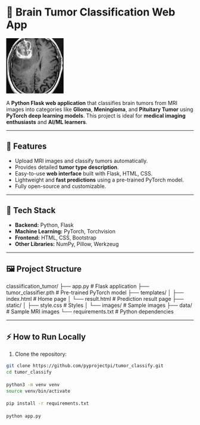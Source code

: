# 🧠 Brain Tumor Classification Web App

![Brain Tumor Classification](data/glioma.jpeg)  

A **Python Flask web application** that classifies brain tumors from MRI images into categories like **Glioma**, **Meningioma**, and **Pituitary Tumor** using **PyTorch deep learning models**. This project is ideal for **medical imaging enthusiasts** and **AI/ML learners**.

---

## 🚀 Features

- Upload MRI images and classify tumors automatically.
- Provides detailed **tumor type description**.
- Easy-to-use **web interface** built with Flask, HTML, CSS.
- Lightweight and **fast predictions** using a pre-trained PyTorch model.
- Fully open-source and customizable.

---

## 🧰 Tech Stack

- **Backend:** Python, Flask  
- **Machine Learning:** PyTorch, Torchvision  
- **Frontend:** HTML, CSS, Bootstrap  
- **Other Libraries:** NumPy, Pillow, Werkzeug  

---

## 🖼️ Project Structure

classiification_tumor/
├── app.py # Flask application
├── tumor_classifier.pth # Pre-trained PyTorch model
├── templates/
│ ├── index.html # Home page
│ └── result.html # Prediction result page
├── static/
│ ├── style.css # Styles
│ └── images/ # Sample images
├── data/ # Sample MRI images
└── requirements.txt # Python dependencies

---


## ⚡ How to Run Locally

1. Clone the repository:

```bash
git clone https://github.com/pyprojectpi/tumor_classify.git
cd tumor_classify

python3 -m venv venv
source venv/bin/activate

pip install -r requirements.txt

python app.py

